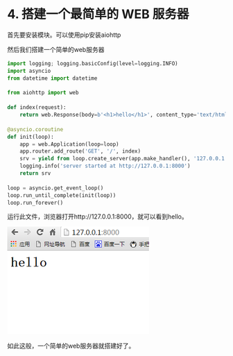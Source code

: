 ﻿# 4. 搭建一个最简单的 WEB 服务器


首先要安装模块。可以使用pip安装aiohttp

然后我们搭建一个简单的web服务器

```python
import logging; logging.basicConfig(level=logging.INFO)
import asyncio
from datetime import datetime

from aiohttp import web

def index(request):
    return web.Response(body=b'<h1>hello</h1>', content_type='text/html', charset='UTF-8')

@asyncio.coroutine
def init(loop):
    app = web.Application(loop=loop)
    app.router.add_route('GET', '/', index)
    srv = yield from loop.create_server(app.make_handler(), '127.0.0.1', 8000)
    logging.info('server started at http://127.0.0.1:8000')
    return srv

loop = asyncio.get_event_loop()
loop.run_until_complete(init(loop))
loop.run_forever()
```
运行此文件，浏览器打开http://127.0.0.1:8000，就可以看到hello。

![image](images/4-1.png)

如此这般，一个简单的web服务器就搭建好了。



